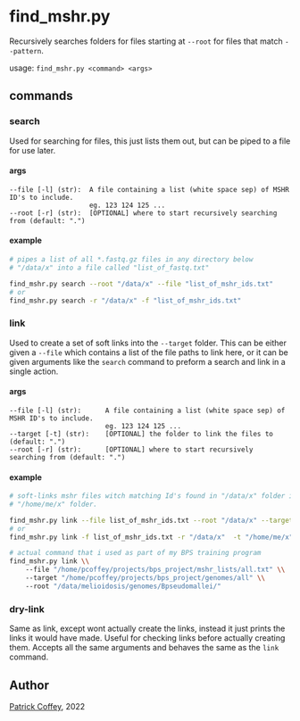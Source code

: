 # find_mshr.py

Recursively searches folders for files starting at `--root` for files that match `--pattern`.

usage: `find_mshr.py <command> <args>`

## commands

### search

Used for searching for files, this just lists them out, but can be piped to a file
for use later.

#### args

    --file [-l] (str):  A file containing a list (white space sep) of MSHR ID's to include. 
                        eg. 123 124 125 ...
    --root [-r] (str):  [OPTIONAL] where to start recursively searching from (default: ".")

#### example

```bash
# pipes a list of all *.fastq.gz files in any directory below 
# "/data/x" into a file called "list_of_fastq.txt"

find_mshr.py search --root "/data/x" --file "list_of_mshr_ids.txt"
# or 
find_mshr.py search -r "/data/x" -f "list_of_mshr_ids.txt"
```

### link

Used to create a set of soft links into the `--target` folder. This can be either given 
a `--file` which contains a list of the file paths to link here, or it can be given 
arguments like the `search` command to preform a search and link in a single action.

#### args

    --file [-l] (str):      A file containing a list (white space sep) of MSHR ID's to include. 
                            eg. 123 124 125 ...
    --target [-t] (str):    [OPTIONAL] the folder to link the files to (default: ".")
    --root [-r] (str):      [OPTIONAL] where to start recursively searching from (default: ".")

#### example

```bash
# soft-links mshr files witch matching Id's found in "/data/x" folder into the 
# "/home/me/x" folder.

find_mshr.py link --file list_of_mshr_ids.txt --root "/data/x" --target "/home/me/x"
# or 
find_mshr.py link -f list_of_mshr_ids.txt -r "/data/x"  -t "/home/me/x"

# actual command that i used as part of my BPS training program
find_mshr.py link \\
    --file "/home/pcoffey/projects/bps_project/mshr_lists/all.txt" \\
    --target "/home/pcoffey/projects/bps_project/genomes/all" \\
    --root "/data/melioidosis/genomes/Bpseudomallei/"
```

### dry-link

Same as link, except wont actually create the links, instead it just prints the links it
would have made. Useful for checking links before actually creating them. Accepts all the 
same arguments and behaves the same as the `link` command.

## Author

[Patrick Coffey](https://github.com/schlerp), 2022
